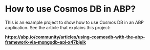 # How to use Cosmos DB in ABP?

This is an example project to show how to use Cosmos DB in an ABP application. See the article that explains this project:

**https://abp.io/community/articles/using-cosmosdb-with-the-abp-framework-via-mongodb-api-x47bjeik**